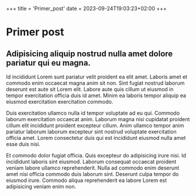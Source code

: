 +++
title = 'Primer_post'
date = 2023-09-24T19:03:23+02:00
+++

# Primer post

## Adipisicing aliquip nostrud nulla amet dolore pariatur qui eu magna.

Id incididunt Lorem sunt pariatur velit proident ea elit amet. Laboris amet et commodo enim occaecat magna anim sit non. Sint fugiat nostrud laborum deserunt est aute sit Lorem elit. Labore aute quis cillum ut eiusmod in tempor exercitation officia duis id amet. Minim ea laboris tempor aliquip ea eiusmod exercitation exercitation commodo.

Duis exercitation ullamco nulla id tempor voluptate ad eu qui. Commodo laborum exercitation occaecat anim. Laborum magna nisi cupidatat proident cillum elit incididunt proident excepteur cillum. Anim ullamco tempor anim pariatur laborum laborum excepteur sint nostrud voluptate exercitation officia amet. Lorem consectetur duis qui est incididunt eiusmod nulla amet esse duis nisi.

Et commodo dolor fugiat officia. Quis excepteur do adipisicing irure nisi. Id incididunt laboris sint eiusmod. Laborum consequat occaecat proident veniam labore ullamco reprehenderit. Nulla ad commodo enim deserunt amet nisi officia commodo duis laborum sint. Deserunt culpa tempor do eiusmod irure. Commodo aliqua reprehenderit ea labore Lorem est adipisicing veniam enim non.